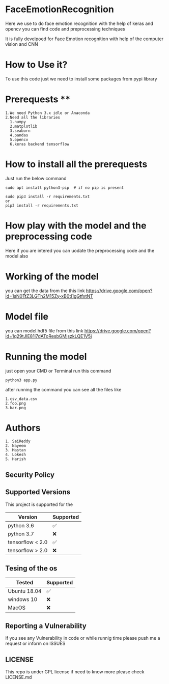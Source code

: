 # FaceEmotionRecognition
Here we use to do face emotion recognition with the help of keras and opencv you can find code and preprocessing techniques


It is fully develpoed for Face Emotion recognition with help of the computer vision and CNN

# How to Use it?
To use this code just we need to install some packages from pypi library

# Prerequests **

    1.We need Python 3.x idle or Anaconda
    2.Need all the libraries 
      1.numpy
      2.matplotlib
      3.seaborn
      4.pandas
      5.opencv
      6.keras backend tensorflow

# How to install all the prerequests

Just run the below command

    sudo apt install python3-pip  # if no pip is present
    
    sudo pip3 install -r requirements.txt
    or
    pip3 install -r requirements.txt
    
# How play with the model and the preprocessing code

Here if you are intered you can uodate the preprocessing code and the model also

# Working of the model

you can get the data from the this link https://drive.google.com/open?id=1sN0TtZ3LGTh2M15Zy-xB0tl1gGtfxtNT

# Model file 

you can model.hdf5 file from this link https://drive.google.com/open?id=1q29tJlE81i7dAToResbGMjszkLQE1V5j

# Running the model 

just open your CMD or Terminal
run this command
    
    python3 app.py
    
 after running the command you can see all the files like
 
    1.csv_data.csv
    2.foo.png
    3.bar.png
    
# Authors 
    1. SaiReddy
    2. Nayeem
    3. Mastan
    4. Lokesh
    5. Harish
    
    
    
## Security Policy

## Supported Versions

This project is supported for the 

| Version           | Supported          |
| ----------------- | ------------------ |
| python 3.6        | :white_check_mark: |
| python 3.7        | :x:                |
| tensorflow < 2.0  | :white_check_mark: |
| tensorflow > 2.0  | :x:                |



## Tesing of the os


| Tested            | Supported          |
| ----------------- | ------------------ |
| Ubuntu 18.04      | :white_check_mark: |
| windows 10        | :x:                |
| MacOS             | :x:                |

## Reporting a Vulnerability

If you see any Vulnerability in code or while runnig time please push me a request or inform on ISSUES

## LICENSE

This repo is under GPL license if need to know more please check LICENSE.md


